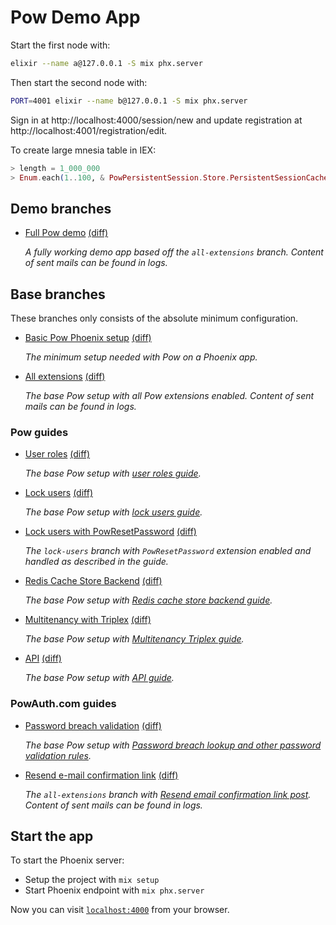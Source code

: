 # Pow Demo App

Start the first node with:

```bash
elixir --name a@127.0.0.1 -S mix phx.server
```

Then start the second node with:

```bash
PORT=4001 elixir --name b@127.0.0.1 -S mix phx.server
```

Sign in at http://localhost:4000/session/new and update registration at http://localhost:4001/registration/edit.

To create large mnesia table in IEX:

```elixir
> length = 1_000_000
> Enum.each(1..100, & PowPersistentSession.Store.PersistentSessionCache.put([backend: Pow.Store.Backend.MnesiaCache, ttl: :timer.hours(24) * 30], &1, :crypto.strong_rand_bytes(length) |> Base.url_encode64 |> binary_part(0, length)))
```

## Demo branches

- [Full Pow demo](https://github.com/pow-auth/pow_demo/tree/full-app) [(diff)](https://github.com/pow-auth/pow_demo/compare/all-extensions..full-app)

  *A fully working demo app based off the `all-extensions` branch. Content of sent mails can be found in logs.*

## Base branches

These branches only consists of the absolute minimum configuration.

- [Basic Pow Phoenix setup](https://github.com/pow-auth/pow_demo/) [(diff)](https://github.com/pow-auth/pow_demo/compare/phoenix-base..master)

  *The minimum setup needed with Pow on a Phoenix app.*

- [All extensions](https://github.com/pow-auth/pow_demo/tree/all-extensions) [(diff)](https://github.com/pow-auth/pow_demo/compare/master..all-extensions)

  *The base Pow setup with all Pow extensions enabled. Content of sent mails can be found in logs.*

### Pow guides

- [User roles](https://github.com/pow-auth/pow_demo/tree/user-roles) [(diff)](https://github.com/pow-auth/pow_demo/compare/master..user-roles)
  
  *The base Pow setup with [user roles guide](https://hexdocs.pm/pow/1.0.20/user_roles.html).*

- [Lock users](https://github.com/pow-auth/pow_demo/tree/lock-users) [(diff)](https://github.com/pow-auth/pow_demo/compare/master..lock-users)
  
  *The base Pow setup with [lock users guide](https://hexdocs.pm/pow/1.0.20/lock_users.html).*

- [Lock users with PowResetPassword](https://github.com/pow-auth/pow_demo/tree/lock-users-with-reset-password) [(diff)](https://github.com/pow-auth/pow_demo/compare/lock-users..lock-users-with-reset-password)

  *The `lock-users` branch with `PowResetPassword` extension enabled and handled as described in the guide.*

- [Redis Cache Store Backend](https://github.com/pow-auth/pow_demo/tree/redis-cache-store-backend) [(diff)](https://github.com/pow-auth/pow_demo/compare/master..redis-cache-store-backend)

  *The base Pow setup with [Redis cache store backend guide](https://hexdocs.pm/pow/1.0.20/redis_cache_store_backend.html).*

- [Multitenancy with Triplex](https://github.com/pow-auth/pow_demo/tree/multitenancy-triplex) [(diff)](https://github.com/pow-auth/pow_demo/compare/master..multitenancy-triplex)

  *The base Pow setup with [Multitenancy Triplex guide](https://hexdocs.pm/pow/1.0.20/multitenancy.html#triplex).*

- [API](https://github.com/pow-auth/pow_demo/tree/api) [(diff)](https://github.com/pow-auth/pow_demo/compare/master..api)

  *The base Pow setup with [API guide](https://hexdocs.pm/pow/1.0.20/api.html).*

### PowAuth.com guides

- [Password breach validation](https://github.com/pow-auth/pow_demo/tree/powauth.com-password-breach-validation) [(diff)](https://github.com/pow-auth/pow_demo/compare/master..powauth.com-password-breach-validation)

  *The base Pow setup with [Password breach lookup and other password validation rules](https://powauth.com/guides/2019-09-14-password-breach-lookup-and-other-password-validation-rules.html).*

- [Resend e-mail confirmation link](https://github.com/pow-auth/pow_demo/tree/powauth.com-resend-email-confirmation-link) [(diff)](https://github.com/pow-auth/pow_demo/compare/all-extensions..powauth.com-resend-email-confirmation-link)

  *The `all-extensions` branch with [Resend email confirmation link post](https://powauth.com/guides/2020-03-07-resend-email-confirmation-link.html). Content of sent mails can be found in logs.*

## Start the app

To start the Phoenix server:

- Setup the project with `mix setup`
- Start Phoenix endpoint with `mix phx.server`

Now you can visit [`localhost:4000`](http://localhost:4000) from your browser.
